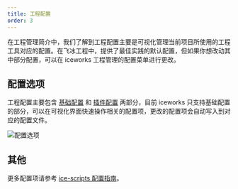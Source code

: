 ```yaml
---
title: 工程配置
order: 3
---
```


在工程管理简介中，我们了解到工程配置主要是可视化管理当前项目所使用的工程工具对应的配置。在飞冰工程中，提供了最佳实践的默认配置，但如果你想改动其中部分配置，可以在 iceworks 工程管理的配置菜单进行更改。

## 配置选项

工程配置主要包含 [基础配置](https://ice.work/docs/cli/config/config) 和 [插件配置](https://ice.work/docs/cli/config/plugins) 两部分，目前 iceworks 只支持基础配置的部分，可以在可视化界面快速操作相关的配置项，更改的配置项会自动写入到对应的配置文件。

![配置选项](https://img.alicdn.com/tfs/TB1zhj2eL1G3KVjSZFkXXaK4XXa-2877-1586.png)

## 其他

更多配置项请参考 [ice-scripts 配置指南](https://ice.work/docs/cli/config/config-file)。
